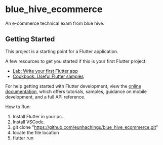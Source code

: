 # blue_hive_ecommerce

An e-commerce technical exam from blue hive.

## Getting Started

This project is a starting point for a Flutter application.

A few resources to get you started if this is your first Flutter project:

- [Lab: Write your first Flutter app](https://docs.flutter.dev/get-started/codelab)
- [Cookbook: Useful Flutter samples](https://docs.flutter.dev/cookbook)

For help getting started with Flutter development, view the
[online documentation](https://docs.flutter.dev/), which offers tutorials,
samples, guidance on mobile development, and a full API reference.

How to Run:
1. Install Flutter in your pc.
2. Install VSCode.
3. git clone "https://github.com/eunhachingu/blue_hive_ecommerce.git"
4. locate the file location
5. flutter run
